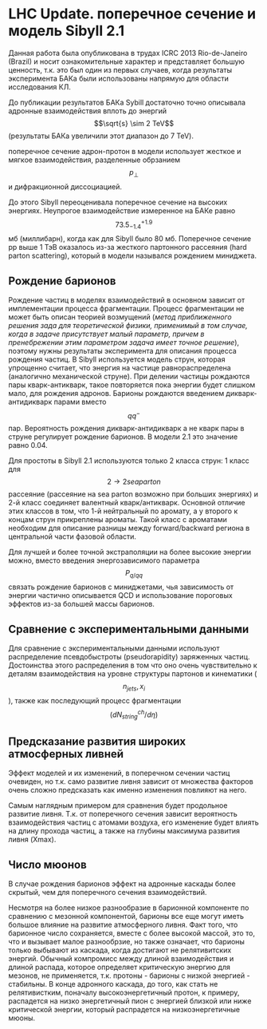 # LHC Update. поперечное сечение и модель Sibyll 2.1

Данная работа была опубликована в трудах ICRC 2013 Rio-de-Janeiro (Brazil) и носит ознакомительные характер и представляет большую ценность, т.к. это был один из первых случаев, когда результаты эксперимента БАКа были использованы напрямую для области исследования КЛ. 

До публикации результатов БАКа Sybill достаточно точно описывала адронные взаимодействия вплоть до энергий $$\sqrt{s} \sim 2 TeV$$ (результаты БАКа увеличили этот диапазон до 7 TeV). 

поперечное сечение адрон-протон в модели использует жесткое и мягкое взаимодействия, разделенные обрзанием $$p_{\bot}$$ и дифракционной диссоциацией. 

До этого Sibyll переоценивала поперечное сечение на высоких энергиях. Неупрогое взаимодействие измеренное на БАКе равно $$73.5^{+1.9}_{-1.4}$$ мб (миллибарн), когда как для Sibyll было 80 мб. Поперечное сечение pp выше 1 ТэВ оказалось из-за жесткого партонного рассеяния (hard parton scattering), который в модели назывался рождением миниджета.

## Рождение барионов

Рождение частиц в моделях взаимодействий в основном зависит от имплементации процесса фрагментации. Процесс фрагментации не может быть описан теорией возмущений (*метод приближенного решения зада для теоретической физики, применимый в том случае, когда в задаче присутствует малый параметр, причем в пренебрежении этим параметром задача имеет точное решение*), поэтому нужны результаты эксперимента для описания процесса рождения частиц. В Sibyll используется модель струн, которая упрощенно считает, что энергия на частице равнораспределена (аналогично механической струне). При делении частицы рождаются пары кварк-антикварк, такое повторяется пока энергии будет слишком мало, для рождения адронов. Барионы рождаются введением дикварк-антидикварк парами вместо $$qq^{-}$$ пар. Вероятность рождения дикварк-антидикварк а не кварк пары в струне регулирует рождение барионов. В модели 2.1 это значение равно 0.04.  

Для простоты в Sibyll 2.1 используются только 2 класса струн: 1 класс для $$2\rightarrow 2 sea parton$$ рассеяние (рассеяние на sea parton возможно при больших энергиях) и 2-й класс соединяет валентный кварк/антикварк. Основной отличие этих классов в том, что 1-й нейтральный по аромату, а у второго к концам струн прикреплены ароматы. Такой класс с ароматами необходим для описание разницы между forward/backward региона в центральной части фазовой области.  

Для лучшей и более точной экстраполяции на более высокие энергии можно, вместо введения энергозависимого параметра $$P_{q/qq}$$ связать рождение барионов с миниджетами, чья зависимость от энергии частично описывается QCD и использование пороговых эффектов из-за большей массы барионов. 

## Сравнение с экспериментальными данными

Для сравнение с экспериментальными данными используют распределение псевдобыстроты (pseudorapidity) заряженных частиц. Достоинства этого распределения в том что оно очень чувствительно к деталям взаимодействия на уровне структуры партонов и кинематики ($$n_{jets}, x_{i}$$), также как последующий процесс фрагментации $$(dN^{ch}_{string}/d\eta)$$

## Предсказание развития широких атмосферных ливней

Эффект моделей и их изменений, в поперечном сечении частиц очевиден, но т.к. само развитие ливня зависит от множества факторов очень сложно предсказать как именно изменения повлияют на него. 

Самым наглядным примером для сравнения будет продольное развитие ливня. Т.к. от поперечного сечения зависит вероятность взаимодействия частиц с атомами воздуха, его изменение будет влиять на длину прохода частиц, а также на глубины максимума развития ливня (Xmax). 

## Число мюонов

В случае рождения барионов эффект на адронные каскады более скрытый, чем для поперечного сечения взаимодействий. 

Несмотря на более низкое разнообразие в барионной компоненте по сравнению с мезонной компонентой, барионы все еще могут иметь большое влияние на развитие атмосферного ливня. Факт того, что барионное число сохраняется, вместе с более высокой массой, это то, что и вызывает малое разнообрзие, но также означает, что барионы только выбывают из каскада, когда достигают не релятивитских энергий. Обычный компромисс между длиной взаимодействия и длиной распада, которое определяет критическую энергию для мезонов, не применяется, т.к. протоны - барионы с низкой энергией - стабильны. 
В конце адронного каскада, до того, как стать не релятивистким, поначалу высокоэнергетичный протон, к примеру, распадется на низко энергетичный пион с энергией близкой или ниже критической энергии, который распрадется на низкоэнергетичные мюоны. 





